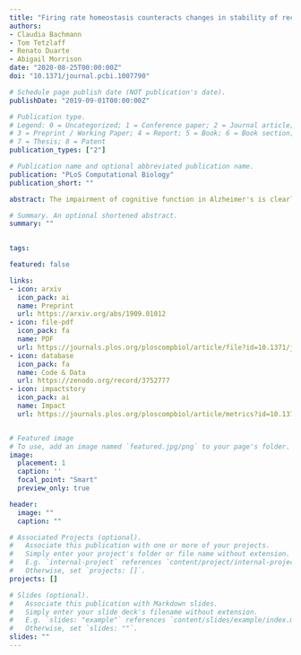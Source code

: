 ```yaml
---
title: "Firing rate homeostasis counteracts changes in stability of recurrent neural networks caused by synapse loss in Alzheimer's disease"
authors:
- Claudia Bachmann
- Tom Tetzlaff
- Renato Duarte
- Abigail Morrison
date: "2020-08-25T00:00:00Z"
doi: "10.1371/journal.pcbi.1007790"

# Schedule page publish date (NOT publication's date).
publishDate: "2019-09-01T00:00:00Z"

# Publication type.
# Legend: 0 = Uncategorized; 1 = Conference paper; 2 = Journal article;
# 3 = Preprint / Working Paper; 4 = Report; 5 = Book; 6 = Book section;
# 7 = Thesis; 8 = Patent
publication_types: ["2"]

# Publication name and optional abbreviated publication name.
publication: "PLoS Computational Biology"
publication_short: ""

abstract: The impairment of cognitive function in Alzheimer's is clearly correlated to synapse loss. However, the mechanisms underlying this correlation are only poorly understood. Here, we investigate how the loss of excitatory synapses in sparsely connected random networks of spiking excitatory and inhibitory neurons alters their dynamical characteristics. Beyond the effects on the network's activity statistics, we find that the loss of excitatory synapses on excitatory neurons shifts the network dynamic towards the stable regime. The decrease in sensitivity to small perturbations to time varying input can be considered as an indication of a reduction of computational capacity. A full recovery of the network performance can be achieved by firing rate homeostasis, here implemented by an up-scaling of the remaining excitatory-excitatory synapses. By analysing the stability of the linearized network dynamics, we explain how homeostasis can simultaneously maintain the network's firing rate and sensitivity to small perturbations.

# Summary. An optional shortened abstract.
summary: ""
 

tags:

featured: false

links:
- icon: arxiv
  icon_pack: ai
  name: Preprint
  url: https://arxiv.org/abs/1909.01012
- icon: file-pdf
  icon_pack: fa
  name: PDF
  url: https://journals.plos.org/ploscompbiol/article/file?id=10.1371/journal.pcbi.1007790&type=printable
- icon: database
  icon_pack: fa
  name: Code & Data
  url: https://zenodo.org/record/3752777
- icon: impactstory
  icon_pack: ai
  name: Impact
  url: https://journals.plos.org/ploscompbiol/article/metrics?id=10.1371/journal.pcbi.1007790


# Featured image
# To use, add an image named `featured.jpg/png` to your page's folder. 
image:
  placement: 1
  caption: ''
  focal_point: "Smart"
  preview_only: true

header:
  image: ""
  caption: ""

# Associated Projects (optional).
#   Associate this publication with one or more of your projects.
#   Simply enter your project's folder or file name without extension.
#   E.g. `internal-project` references `content/project/internal-project/index.md`.
#   Otherwise, set `projects: []`.
projects: []

# Slides (optional).
#   Associate this publication with Markdown slides.
#   Simply enter your slide deck's filename without extension.
#   E.g. `slides: "example"` references `content/slides/example/index.md`.
#   Otherwise, set `slides: ""`.
slides: ""
---
```

